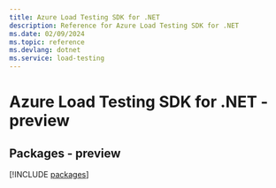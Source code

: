 ```yaml
---
title: Azure Load Testing SDK for .NET
description: Reference for Azure Load Testing SDK for .NET
ms.date: 02/09/2024
ms.topic: reference
ms.devlang: dotnet
ms.service: load-testing
---
```

# Azure Load Testing SDK for .NET - preview
## Packages - preview
[!INCLUDE [packages](load-testing-index.md)]